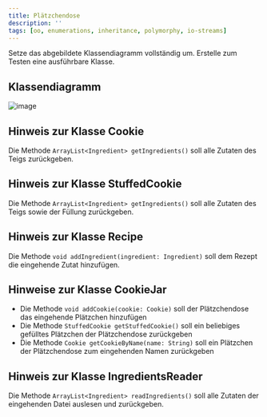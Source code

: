 ```yaml
---
title: Plätzchendose
description: ''
tags: [oo, enumerations, inheritance, polymorphy, io-streams]
---
```


Setze das abgebildete Klassendiagramm vollständig um. Erstelle zum Testen eine ausführbare Klasse.

## Klassendiagramm
![image](https://github.com/jappuccini/java-docs/assets/47243617/ff46487f-92ea-4e85-ad4f-0cc1eac6f915)

## Hinweis zur Klasse Cookie
Die Methode `ArrayList<Ingredient> getIngredients()` soll alle Zutaten des Teigs zurückgeben.

## Hinweis zur Klasse StuffedCookie
Die Methode `ArrayList<Ingredient> getIngredients()` soll alle Zutaten des Teigs sowie der Füllung zurückgeben.

## Hinweis zur Klasse Recipe
Die Methode `void addIngredient(ingredient: Ingredient)` soll dem Rezept die eingehende Zutat hinzufügen.

## Hinweise zur Klasse CookieJar
- Die Methode `void addCookie(cookie: Cookie)` soll der Plätzchendose das eingehende Plätzchen hinzufügen
- Die Methode `StuffedCookie getStuffedCookie()` soll ein beliebiges gefülltes Plätzchen der Plätzchendose zurückgeben
- Die Methode `Cookie getCookieByName(name: String)` soll ein Plätzchen der Plätzchendose zum eingehenden Namen zurückgeben

## Hinweis zur Klasse IngredientsReader
Die Methode `ArrayList<Ingredient> readIngredients()` soll alle Zutaten der eingehenden Datei auslesen und zurückgeben.
